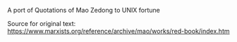 A port of Quotations of Mao Zedong to UNIX fortune

Source for original text: https://www.marxists.org/reference/archive/mao/works/red-book/index.htm
